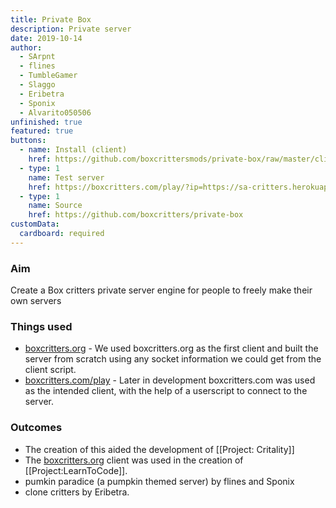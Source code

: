 ```yaml
---
title: Private Box
description: Private server
date: 2019-10-14
author:
  - SArpnt
  - flines
  - TumbleGamer
  - Slaggo
  - Eribetra
  - Sponix
  - Alvarito050506
unfinished: true
featured: true
buttons:
  - name: Install (client)
    href: https://github.com/boxcrittersmods/private-box/raw/master/client.user.js
  - type: 1
    name: Test server
    href: https://boxcritters.com/play/?ip=https://sa-critters.herokuapp.com/
  - type: 1
    name: Source
    href: https://github.com/boxcritters/private-box
customData:
  cardboard: required
---
```

### Aim
Create a Box critters private server engine for people to freely make their own servers

### Things used
- [boxcritters.org](https://boxcritters.org) - We used boxcritters.org as the first client and built the server from scratch using any socket information we could get from the client script.
- [boxcritters.com/play](https://boxcritters.com/play) - Later in development boxcritters.com was used as the intended client, with the help of a userscript to connect to the server.

### Outcomes
- The creation of this aided the development of [[Project: Critality]]
- The [boxcritters.org](https://boxcritters.org) client was used in the creation of [[Project:LearnToCode]].
- pumkin paradice (a pumpkin themed server) by flines and Sponix
- clone critters by Eribetra.

